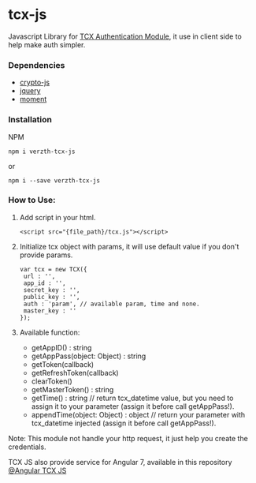 # tcx-js
Javascript Library for [TCX Authentication Module](https://github.com/verzth/tcx), it use in client side to help make auth simpler.

### Dependencies
- [crypto-js](https://www.npmjs.com/package/crypto-js)
- [jquery](https://jquery.com/)
- [moment](http://momentjs.com)

### Installation
NPM
```
npm i verzth-tcx-js
```
or
```
npm i --save verzth-tcx-js
```

### How to Use:
1. Add script in your html.
   ```
   <script src="{file_path}/tcx.js"></script>
   ```

2. Initialize tcx object with params, it will use default value if you don't provide params.
   ```
   var tcx = new TCX({
    url : '',
    app_id : '',
    secret_key : '',
    public_key : '',
    auth : 'param', // available param, time and none.
    master_key : ''
   });
   ```
3. Available function:

   - getAppID() : string
   - getAppPass(object: Object) : string
   - getToken(callback)
   - getRefreshToken(callback)
   - clearToken()
   - getMasterToken() : string
   - getTime() : string // return tcx_datetime value, but you need to assign it to your parameter (assign it before call getAppPass!).
   - appendTime(object: Object) : object // return your parameter with tcx_datetime injected (assign it before call getAppPass!).

Note: This module not handle your http request, it just help you create the credentials.

TCX JS also provide service for Angular 7, available in this repository [@Angular TCX JS](https://github.com/verzth/tcx-js-angular)
